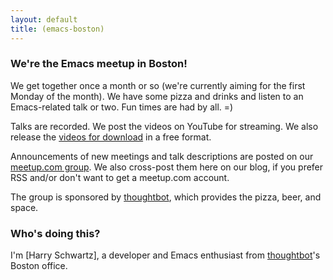 ```yaml
---
layout: default
title: (emacs-boston)
---
```


### We're the Emacs meetup in Boston!

We get together once a month or so (we're currently aiming for the
first Monday of the month). We have some pizza and drinks and listen
to an Emacs-related talk or two. Fun times are had by all. =)

Talks are recorded. We post the videos on YouTube for streaming. We
also release the [videos for download] in a free format.

Announcements of new meetings and talk descriptions are posted on our
[meetup.com group]. We also cross-post them here on our blog, if you
prefer RSS and/or don't want to get a meetup.com account.

The group is sponsored by [thoughtbot], which provides the pizza,
beer, and space.

### Who's doing this?

I'm [Harry Schwartz], a developer and Emacs enthusiast from
[thoughtbot]'s Boston office.

[videos for download]: /videos.html
[meetup.com group]: http://www.meetup.com/Boston-Emacs-Meetup/
[Harry]: http://harryrschwartz.com
[thoughtbot]: http://thoughtbot.com
